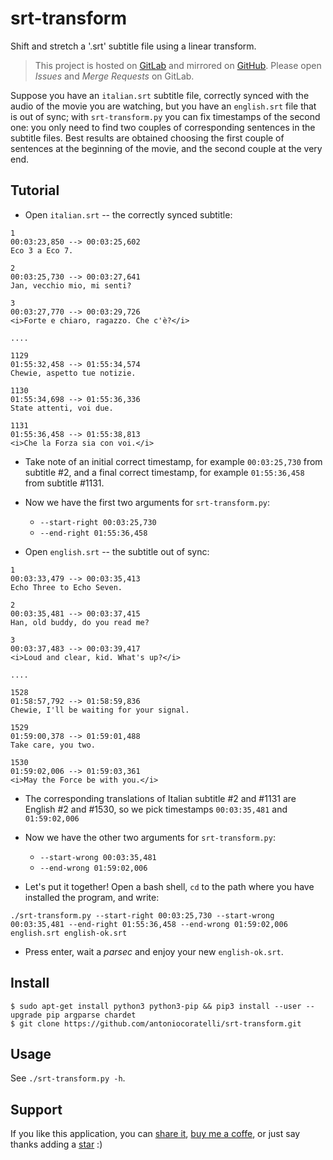# srt-transform

Shift and stretch a '.srt' subtitle file using a linear transform.

> This project is hosted on [GitLab][gl-link] and mirrored on [GitHub][gh-link].
> Please open *Issues* and *Merge Requests* on GitLab.

[gl-link]: https://gitlab.com/antoniocoratelli/srt-transform
[gh-link]: https://github.com/antoniocoratelli/srt-transform

Suppose you have an `italian.srt` subtitle file, correctly synced with the audio of the movie you are watching,
but you have an `english.srt` file that is out of sync; with `srt-transform.py` you can fix timestamps of the second
one: you only need to find two couples of corresponding sentences in the subtitle files.
Best results are obtained choosing the first couple of sentences at the beginning of the movie, and
the second couple at the very end.

## Tutorial

- Open `italian.srt` -- the correctly synced subtitle:

```
1
00:03:23,850 --> 00:03:25,602
Eco 3 a Eco 7.

2
00:03:25,730 --> 00:03:27,641
Jan, vecchio mio, mi senti?

3
00:03:27,770 --> 00:03:29,726
<i>Forte e chiaro, ragazzo. Che c'è?</i>

....

1129
01:55:32,458 --> 01:55:34,574
Chewie, aspetto tue notizie.

1130
01:55:34,698 --> 01:55:36,336
State attenti, voi due.

1131
01:55:36,458 --> 01:55:38,813
<i>Che la Forza sia con voi.</i>
```

- Take note of an initial correct timestamp, for example `00:03:25,730`
  from subtitle #2, and a final correct timestamp, for example `01:55:36,458`
  from subtitle #1131.

- Now we have the first two arguments for `srt-transform.py`:
    - `--start-right 00:03:25,730`
    - `--end-right 01:55:36,458`

- Open `english.srt` -- the subtitle out of sync:
```
1
00:03:33,479 --> 00:03:35,413
Echo Three to Echo Seven.

2
00:03:35,481 --> 00:03:37,415
Han, old buddy, do you read me?

3
00:03:37,483 --> 00:03:39,417
<i>Loud and clear, kid. What's up?</i>

....

1528
01:58:57,792 --> 01:58:59,836
Chewie, I'll be waiting for your signal.

1529
01:59:00,378 --> 01:59:01,488
Take care, you two.

1530
01:59:02,006 --> 01:59:03,361
<i>May the Force be with you.</i>
```

- The corresponding translations of Italian subtitle #2 and #1131 are
  English #2 and #1530, so we pick timestamps `00:03:35,481` and
  `01:59:02,006`

- Now we have the other two arguments for `srt-transform.py`:
    - `--start-wrong 00:03:35,481`
    - `--end-wrong 01:59:02,006`

- Let's put it together! Open a bash shell, `cd` to the path where you have installed the program, and write:
```
./srt-transform.py --start-right 00:03:25,730 --start-wrong 00:03:35,481 --end-right 01:55:36,458 --end-wrong 01:59:02,006 english.srt english-ok.srt
```

- Press enter, wait a *parsec* and enjoy your new `english-ok.srt`.

## Install

```
$ sudo apt-get install python3 python3-pip && pip3 install --user --upgrade pip argparse chardet
$ git clone https://github.com/antoniocoratelli/srt-transform.git
```

## Usage

See `./srt-transform.py -h`.

## Support

If you like this application, you can [share it][support_share],
[buy me a coffe][support_paypal], or just say thanks adding a
[star][support_star] :)


[support_share]:  https://www.addtoany.com/share/#url=github.com/antoniocoratelli/srt-transform
[support_star]:   https://github.com/antoniocoratelli/srt-transform/stargazers
[support_paypal]: https://paypal.me/antoniocoratelli
